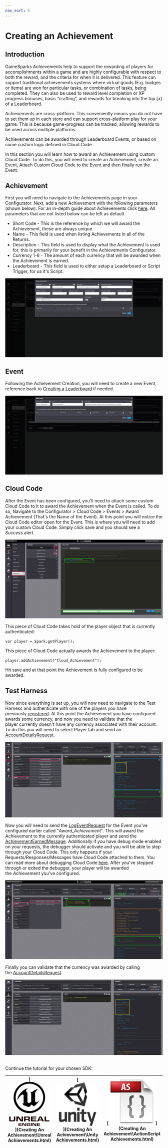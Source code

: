 ```yaml
---
nav_sort: 5
---
```


# Creating an Achievement

## Introduction

GameSparks Achievements help to support the rewarding of players for accomplishments within a game and are highly configurable with respect to both the reward, and the criteria for when it is delivered. This feature can support traditional achievements systems where virtual goods (E.g. badges or items) are won for particular tasks, or combination of tasks, being completed. They can also be used to reward level completion or XP progress bonuses, basic “crafting”, and rewards for breaking into the top [x] of a Leaderboard.

Achievements are cross-platform. This conveniently means you do not have to set them up in each store and can support cross-platform play for your game. This is because game-progress can be tracked, allowing rewards to be used across multiple platforms.

Achievements can be awarded through Leaderboard Events, or based on some custom logic defined in Cloud Code.

In this section you will learn how to award an Achievement using custom Cloud Code. To do this, you will need to create an Achievement, create an Event, Attach Custom Cloud Code to the Event and then finally run the Event.

## Achievement

First you will need to navigate to the Achievements page in your Configurator. Next, add a new Achievement with the following parameters (shown below). For an in-depth guide about Achievements click [here](/developer-portal/achievements). All parameters that are not listed below can be left as default.

  * Short Code - This is the reference by which we will award the Achievement, these are always unique.
  * Name - This field is used when listing Achievements in all of the Returns.
  * Description - This field is used to display what the Achievement is used for, this is primarily for your benefit in the Achievements Configurator.
  * Currency 1-6 - The amount of each currency that will be awarded when the Achievement is earned.
  * Leaderboard - This field is used to either setup a Leaderboard or Script Trigger, for us it's Script.

![](img/Create/1.png)

## Event

Following the Achievement Creation, you will need to create a new Event, reference back to [Creating a Leaderboard](/uncategorized/creating-a-leaderboard) if needed.

![](img/Create/2.png)

## Cloud Code

After the Event has been configured, you'll need to attach some custom Cloud Code to it to award the Achievement when the Event is called. To do so, Navigate to the Configurator > Cloud Code > Events > Award Achievement (That's the Name of the Event). At this point you will notice the Cloud Code editor open for the Event. This is where you will need to add your custom Cloud Code. Simply click save and you should see a *Success* alert.

![](img/Create/3.png)

This piece of Cloud Code takes hold of the player object that is currently authenticated:


    var player = Spark.getPlayer();

This piece of Cloud Code actually awards the Achievement to the player:


    player.addAchievement("Cloud_Achievement");

Hit save and at that point the Achievement is fully configured to be awarded.

## Test Harness

Now since everything is set up, you will now need to navigate to the Test Harness and authenticate with one of the players you have previously [registered](/uncategorized/using-authentication). At this point the Achievement you have configured awards some currency, and now you need to validate that the player currently doesn't have any currency associated with their account. To do this you will need to select Player tab and send an [AccountDetailsRequest](https://docs.gamesparks.net/documentation/request-api/player-request-api/accountdetailsrequest).

![](img/Create/4.png)

Now you will need to send the [LogEventRequest](/documentation/request-api/player-request-api/logeventrequest) for the Event you've configured earlier called "*Award_Achievement*". This will award the Achievement to the currently authenticated player and send the [AchievementEarnedMessage](https://docs.gamesparks.net/documentation/message-api/player-message-api/achievementearnedmessage). Additionally if you have debug mode enabled on your requests, the debugger should activate and you will be able to step through your Cloud Code. This only happens if your Requests/Responses/Messages have Cloud Code attached to them. You can read more about debugging Cloud Code [here](https://docs.gamesparks.net/documentation/gamesparks-debugger). After you've stepped through or exited the debugger, your player will be awarded the Achievement you've configured.

![](img/Create/5.png)

Finally you can validate that the currency was awarded by calling the [AccountDetailsRequest](/documentation/request-api/player-request-api/accountdetailsrequest).

![](img/Create/6.png)
   

Continue the tutorial for your chosen SDK:

|[![](../img/URLogo.png)](Creating An Achievement\Unreal Achievements.html)   |[![](../img/UTLogo.png)](Creating An Achievement\Unity Achievements.html)   |[![](../img/ASLogo.png)](Creating An Achievement\ActionScript Achievements.html)   |
|---|---|---|
